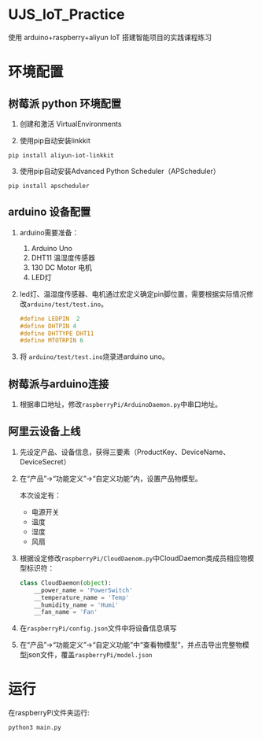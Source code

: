 # UJS_IoT_Practice

使用 arduino+raspberry+aliyun IoT 搭建智能项目的实践课程练习

# 环境配置

##  树莓派 python 环境配置

1. 创建和激活 VirtualEnvironments

2. 使用pip自动安装linkkit

```shell script
pip install aliyun-iot-linkkit
```

3. 使用pip自动安装Advanced Python Scheduler（APScheduler）

```shell script
pip install apscheduler
```
   
## arduino 设备配置

1. arduino需要准备：
    
    1. Arduino Uno
    2. DHT11 温湿度传感器
    3. 130 DC Motor 电机
    4. LED灯

2. led灯、温湿度传感器、电机通过宏定义确定pin脚位置，需要根据实际情况修改```arduino/test/test.ino```。

    ```c
    #define LEDPIN  2
    #define DHTPIN 4
    #define DHTTYPE DHT11
    #define MTOTRPIN 6
    ```

3. 将 ```arduino/test/test.ino```烧录进arduino uno。

## 树莓派与arduino连接

1. 根据串口地址，修改```raspberryPi/ArduinoDaemon.py```中串口地址。
    
## 阿里云设备上线

1. 先设定产品、设备信息，获得三要素（ProductKey、DeviceName、DeviceSecret）

2. 在“产品”->“功能定义”->“自定义功能”内，设置产品物模型。
   
    本次设定有：
   
    - 电源开关
    - 温度
    - 湿度
    - 风扇
    
3. 根据设定修改```raspberryPi/CloudDaenom.py```中CloudDaemon类成员相应物模型标识符：
    
    ```python
    class CloudDaemon(object):
        __power_name = 'PowerSwitch'
        __temperature_name = 'Temp'
        __humidity_name = 'Humi'
        __fan_name = 'Fan'
    ```

3. 在```raspberryPi/config.json```文件中将设备信息填写
4. 在“产品”->“功能定义”->“自定义功能”中“查看物模型”，并点击导出完整物模型json文件，覆盖```raspberryPi/model.json```

# 运行

在raspberryPi文件夹运行:

```shell script
python3 main.py
```
